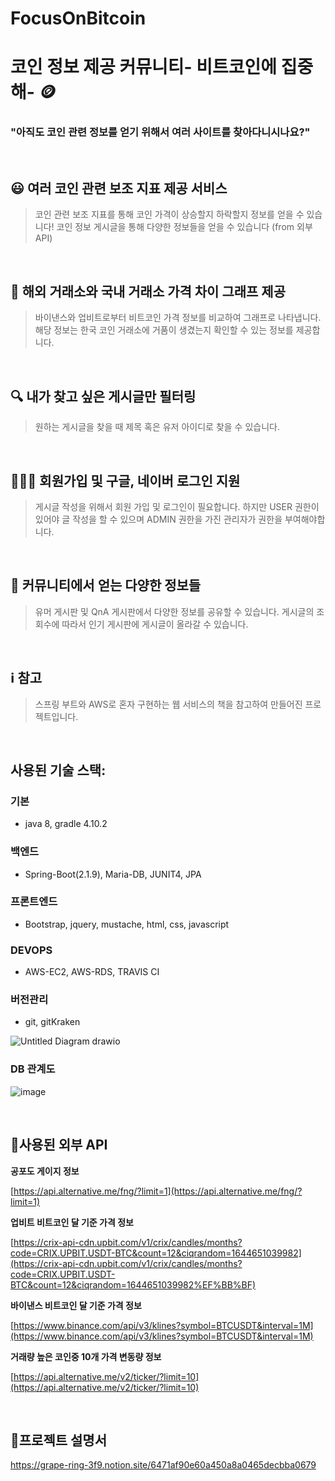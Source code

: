 # FocusOnBitcoin
# 코인 정보 제공 **커뮤니티- 비트코인에 집중해-** 🪙 

### **"아직도 코인 관련 정보를 얻기 위해서 여러 사이트를 찾아다니시나요?"**
&nbsp;&nbsp;

## 😃 **여러 코인 관련 보조 지표 제공 서비스**

> 코인 관련 보조 지표를 통해 코인 가격이 상승할지 하락할지 정보를 얻을 수 있습니다! 코인 정보 게시글을 통해 다양한 정보들을 얻을 수 있습니다 (from 외부API)
>
&nbsp;&nbsp;


## 🎑 **해외 거래소와 국내 거래소 가격 차이 그래프 제공**

> 바이낸스와 업비트로부터 비트코인 가격 정보를 비교하여 그래프로 나타냅니다. 해당 정보는 한국 코인 거래소에 거품이 생겼는지 확인할 수 있는 정보를 제공합니다.
>
&nbsp;&nbsp;


## **🔍 내가 찾고 싶은 게시글만 필터링**

> 원하는 게시글을 찾을 때 제목 혹은 유저 아이디로 찾을 수 있습니다.
>
&nbsp;&nbsp;


## 👩🏼‍💻 **회원가입 및 구글, 네이버 로그인 지원**

> 게시글 작성을 위해서 회원 가입 및 로그인이 필요합니다. 하지만 USER 권한이 있어야 글 작성을 할 수 있으며 ADMIN 권한을 가진 관리자가 권한을 부여해야합니다.
>
&nbsp;&nbsp;


## **👬 커뮤니티에서 얻는 다양한 정보들**

> 유머 게시판 및 QnA 게시판에서 다양한 정보를 공유할 수 있습니다. 게시글의 조회수에 따라서 인기 게시판에 게시글이 올라갈 수 있습니다.
>
&nbsp;&nbsp;

## ℹ️ **참고**

> 스프링 부트와 AWS로 혼자 구현하는 웹 서비스의 책을 참고하여 만들어진 프로젝트입니다.
>
&nbsp;&nbsp;


## 사용된 기술 스택: 

### 기본
   - java 8, gradle 4.10.2

### 백엔드
   - Spring-Boot(2.1.9), Maria-DB, JUNIT4, JPA

### 프론트엔드
   - Bootstrap, jquery, mustache, html, css, javascript

### DEVOPS
  - AWS-EC2, AWS-RDS, TRAVIS CI
  
### 버전관리 
  - git, gitKraken
&nbsp;&nbsp;

![Untitled Diagram drawio](https://user-images.githubusercontent.com/47379176/158065742-23fb263d-97d6-43b2-bf76-c680580fb7c3.png)
&nbsp;&nbsp;
### DB 관계도 
![image](https://user-images.githubusercontent.com/47379176/158175552-c60fe605-5af2-4ef9-b696-6952786b4c7a.png)

&nbsp;&nbsp;
## 🍁**사용된 외부 API**

**공포도 게이지 정보** 

[https://api.alternative.me/fng/?limit=1](https://api.alternative.me/fng/?limit=1)

**업비트 비트코인 달 기준 가격 정보**

[https://crix-api-cdn.upbit.com/v1/crix/candles/months?code=CRIX.UPBIT.USDT-BTC&count=12&ciqrandom=1644651039982](https://crix-api-cdn.upbit.com/v1/crix/candles/months?code=CRIX.UPBIT.USDT-BTC&count=12&ciqrandom=1644651039982%EF%BB%BF)

**바이낸스 비트코인 달 기준 가격 정보**

[https://www.binance.com/api/v3/klines?symbol=BTCUSDT&interval=1M](https://www.binance.com/api/v3/klines?symbol=BTCUSDT&interval=1M)

**거래량 높은 코인중 10개 가격 변동량 정보**

[https://api.alternative.me/v2/ticker/?limit=10](https://api.alternative.me/v2/ticker/?limit=10)

&nbsp;&nbsp;
## 📔**프로젝트 설명서**
https://grape-ring-3f9.notion.site/6471af90e60a450a8a0465decbba0679



